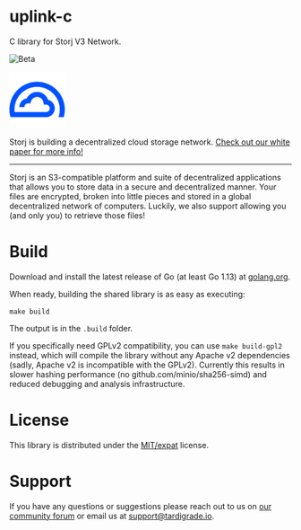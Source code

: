 # uplink-c

C library for Storj V3 Network.

![Beta](https://img.shields.io/badge/version-beta-green.svg)

<img src="https://github.com/storj/storj/raw/master/resources/logo.png" width="100">

Storj is building a decentralized cloud storage network.
[Check out our white paper for more info!](https://storj.io/white-paper)

----

Storj is an S3-compatible platform and suite of decentralized applications that
allows you to store data in a secure and decentralized manner. Your files are
encrypted, broken into little pieces and stored in a global decentralized
network of computers. Luckily, we also support allowing you (and only you) to
retrieve those files!

# Build

Download and install the latest release of Go (at least Go 1.13) at [golang.org](https://golang.org/).

When ready, building the shared library is as easy as executing:

```
make build
```

The output is in the `.build` folder.

If you specifically need GPLv2 compatibility, you can use `make build-gpl2` instead,
which will compile the library without any Apache v2 dependencies (sadly, Apache v2
is incompatible with the GPLv2). Currently this results in slower hashing
performance (no github.com/minio/sha256-simd) and reduced debugging and
analysis infrastructure.

# License

This library is distributed under the
[MIT/expat](https://opensource.org/licenses/MIT) license.

# Support

If you have any questions or suggestions please reach out to us on
[our community forum](https://forum.storj.io/) or
email us at support@tardigrade.io.
